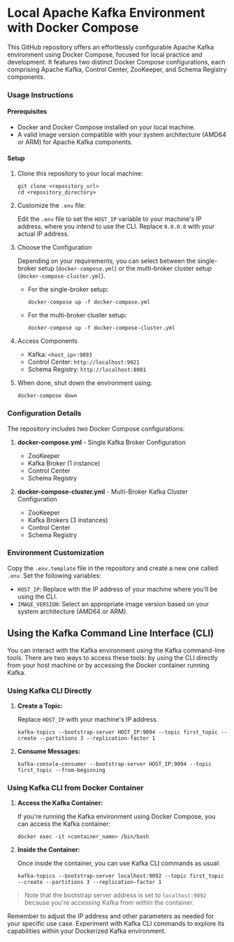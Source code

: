# Local Apache Kafka Environment with Docker Compose

This GitHub repository offers an effortlessly configurable Apache Kafka environment using Docker Compose, focused for local practice and development. It features two distinct Docker Compose configurations, each comprising Apache Kafka, Control Center, ZooKeeper, and Schema Registry components.

### Usage Instructions

#### Prerequisites

- Docker and Docker Compose installed on your local machine.
- A valid image version compatible with your system architecture (AMD64 or ARM) for Apache Kafka components.

#### Setup

1. Clone this repository to your local machine:

   ```
   git clone <repository_url>
   cd <repository_directory>
   ```

2. Customize the `.env` file:

   Edit the `.env` file to set the `HOST_IP` variable to your machine's IP address, where you intend to use the CLI. Replace `0.0.0.0` with your actual IP address.

3. Choose the Configuration

   Depending on your requirements, you can select between the single-broker setup (`docker-compose.yml`) or the multi-broker cluster setup (`docker-compose-cluster.yml`).

   - For the single-broker setup:

     ```
     docker-compose up -f docker-compose.yml
     ```

   - For the multi-broker cluster setup:

     ```
     docker-compose up -f docker-compose-cluster.yml
     ```

4. Access Components

   - Kafka: `<host_ip>:9093`
   - Control Center: `http://localhost:9021`
   - Schema Registry: `http://localhost:8081`

5. When done, shut down the environment using:

   ```
   docker-compose down
   ```

### Configuration Details

The repository includes two Docker Compose configurations:

1. **docker-compose.yml** - Single Kafka Broker Configuration
   - ZooKeeper
   - Kafka Broker (1 instance)
   - Control Center
   - Schema Registry

2. **docker-compose-cluster.yml** - Multi-Broker Kafka Cluster Configuration
   - ZooKeeper
   - Kafka Brokers (3 instances)
   - Control Center
   - Schema Registry

### Environment Customization

Copy the `.env.template` file in the repository and create a new one called `.env`. Set the following variables:

- `HOST_IP`: Replace with the IP address of your machine where you'll be using the CLI.
- `IMAGE_VERSION`: Select an appropriate image version based on your system architecture (AMD64 or ARM).

## Using the Kafka Command Line Interface (CLI)

You can interact with the Kafka environment using the Kafka command-line tools. There are two ways to access these tools: by using the CLI directly from your host machine or by accessing the Docker container running Kafka.

### Using Kafka CLI Directly

1. **Create a Topic:**
   
   Replace `HOST_IP` with your machine's IP address.
   
   ```shell
   kafka-topics --bootstrap-server HOST_IP:9094 --topic first_topic --create --partitions 3 --replication-factor 1
   ```
   
2. **Consume Messages:**
   ```shell
   kafka-console-consumer --bootstrap-server HOST_IP:9094 --topic first_topic --from-beginning
   ```

### Using Kafka CLI from Docker Container

1. **Access the Kafka Container:**

   If you're running the Kafka environment using Docker Compose, you can access the Kafka container:

   ```shell
   docker exec -it <container_name> /bin/bash
   ```

2. **Inside the Container:**
   
   Once inside the container, you can use Kafka CLI commands as usual:
   
   ```shell
   kafka-topics --bootstrap-server localhost:9092 --topic first_topic --create --partitions 3 --replication-factor 1
   ```
   
> Note that the bootstrap server address is set to `localhost:9092` because you're accessing Kafka from within the container.

Remember to adjust the IP address and other parameters as needed for your specific use case. Experiment with Kafka CLI commands to explore its capabilities within your Dockerized Kafka environment.
